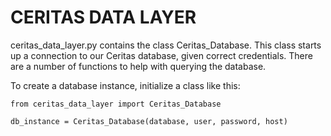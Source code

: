 # CERITAS DATA LAYER

ceritas_data_layer.py contains the class Ceritas_Database.
This class starts up a connection to our Ceritas database, given correct credentials.
There are a number of functions to help with querying the database.

To create a database instance, initialize a class like this:
```
from ceritas_data_layer import Ceritas_Database

db_instance = Ceritas_Database(database, user, password, host)
```
